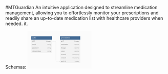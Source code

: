#MTGuardian
An intuitive application designed to streamline medication management, allowing you to effortlessly monitor your prescriptions and readily share an up-to-date medication list with healthcare providers when needed. it.

Schemas:
<img src="/readMeAssets/databaseSchemaV2.png" alt="Image Description" width="200"/>

